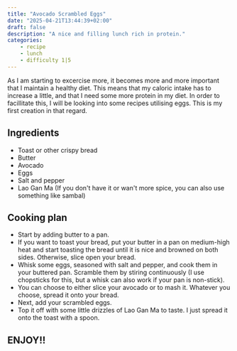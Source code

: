 ```yaml
---
title: "Avocado Scrambled Eggs"
date: "2025-04-21T13:44:39+02:00"
draft: false
description: "A nice and filling lunch rich in protein."
categories: 
    - recipe
    - lunch
    - difficulty 1|5
---
```


As I am starting to excercise more, it becomes more and more important that I maintain a healthy diet. This means that my caloric intake has to increase a little, and that I need some more protein in my diet. In order to facillitate this, I will be looking into some recipes utilising eggs. This is my first creation in that regard. 

## Ingredients
- Toast or other crispy bread
- Butter
- Avocado
- Eggs
- Salt and pepper
- Lao Gan Ma (If you don't have it or wan't more spice, you can also use something like sambal) 

## Cooking plan
- Start by adding butter to a pan. 
- If you want to toast your bread, put your butter in a pan on medium-high heat and start toasting the bread until it is nice and browned on both sides. Otherwise, slice open your bread. 
- Whisk some eggs, seasoned with salt and pepper, and cook them in your buttered pan. Scramble them by stiring continuously (I use chopsticks for this, but a whisk can also work if your pan is non-stick). 
- You can choose to either slice your avocado or to mash it. Whatever you choose, spread it onto your bread. 
- Next, add your scrambled eggs. 
- Top it off with some little drizzles of Lao Gan Ma to taste. I just spread it onto the toast with a spoon. 

## ENJOY!!
